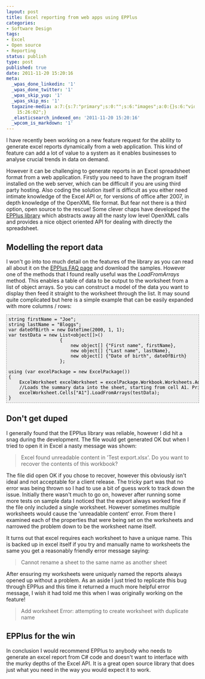 ```yaml
---
layout: post
title: Excel reporting from web apps using EPPlus
categories:
- Software Design
tags:
- Excel
- Open source
- Reporting
status: publish
type: post
published: true
date: 2011-11-20 15:20:16
meta:
  _wpas_done_linkedin: '1'
  _wpas_done_twitter: '1'
  _wpas_skip_yup: '1'
  _wpas_skip_ms: '1'
  tagazine-media: a:7:{s:7:"primary";s:0:"";s:6:"images";a:0:{}s:6:"videos";a:0:{}s:11:"image_count";s:1:"0";s:6:"author";s:8:"12339140";s:7:"blog_id";s:8:"11998060";s:9:"mod_stamp";s:19:"2011-11-20
    15:26:02";}
  _elasticsearch_indexed_on: '2011-11-20 15:20:16'
  _wpcom_is_markdown: '1'
---
```

I have recently been working on a new feature request for the ability to generate excel reports dynamically from a web application. This kind of feature can add a lot of value to a system as it enables businesses to analyse crucial trends in data on demand.

However it can be challenging to generate reports in an Excel spreadsheet format from a web application. Firstly you need to have the program itself installed on the web server, which can be difficult if you are using third party hosting. Also  coding the solution itself is difficult as you either need intimate knowledge of the Excel API or, for versions of office after 2007, in depth knowledge of the OpenXML file format. But fear not there is a third option, open source to the rescue! Some clever chaps have developed the <a href="http://epplus.codeplex.com/">EPPlus library</a> which abstracts away all the nasty low level OpenXML calls and provides a nice object oriented API for dealing with directly the spreadsheet.

<h2>Modelling the report data</h2>

I won't go into too much detail on the features of the library as you can read all about it on the <a href="http://epplus.codeplex.com/wikipage?title=FAQ">EPPlus FAQ page</a> and download the samples. However one of the methods that I found really useful was the <em>LoadFromArrays</em>  method. This enables a table of data to be output to the worksheet from a list of object arrays. So you can construct a model of the data you want to display then feed it straight to the worksheet through the list. It may sound quite complicated but here is a simple example that can be easily expanded with more columns / rows:

<pre style="font-family:Andale Mono, Lucida Console, Monaco, fixed, monospace;color:#000000;background-color:#eee;font-size:12px;border:1px dashed #999999;line-height:14px;overflow:auto;width:100%;padding:5px;">string firstName = "Joe";
string lastName = "Bloggs";
var dateOfBirth = new DateTime(2000, 1, 1);
var testData = new List&lt;object[]&gt;()
                   {
                       new object[] {"First name", firstName},
                       new object[] {"Last name", lastName},
                       new object[] {"Date of birth", dateOfBirth}
                   };

using (var excelPackage = new ExcelPackage())
{
    ExcelWorksheet excelWorksheet = excelPackage.Workbook.Worksheets.Add("Test worksheet");
    //Loads the summary data into the sheet, starting from cell A1. Prints the column names on row 1
    excelWorksheet.Cells["A1"].LoadFromArrays(testData);
}</pre>

<h2>Don't get duped</h2>

I generally found that the EPPlus library was reliable, however I did hit a snag during the development. The file would get generated OK but when I tried to open it in Excel a nasty message was shown:

<blockquote>Excel found unreadable content in 'Test export.xlsx'. Do you want to recover the contents of this workbook?</blockquote>

The file did open OK if you chose to recover, however this obviously isn't ideal and not acceptable for a client release. The tricky part was that no error was being thrown so I had to use a bit of guess work to track down the issue. Initially there wasn't much to go on, however after running some more tests on sample data I noticed that the export always worked fine if the file only included a single worksheet. However sometimes multiple worksheets would cause the 'unreadable content' error. From there I examined each of the properties that were being set on the worksheets and narrowed the problem down to be the worksheet name itself.

It turns out that excel requires each worksheet to have a unique name. This is backed up in excel itself if you try and manually name to worksheets the same you get a reasonably friendly error message saying:

<blockquote>Cannot rename a sheet to the same name as another sheet</blockquote>

After ensuring my worksheets were uniquely named the reports always opened up without a problem. As an aside I just tried to replicate this bug through EPPlus and this time it returned a much more helpful error message, I wish it had told me this when I was originally working on the feature!

<blockquote>Add worksheet Error: attempting to create worksheet with duplicate name</blockquote>

<h2>EPPlus for the win</h2>

In conclusion I would recommend EPPlus to anybody who needs to generate an excel report from C# code and doesn't want to interface with the murky depths of the Excel API. It is a great open source library that does just what you need in the way you would expect it to work.
